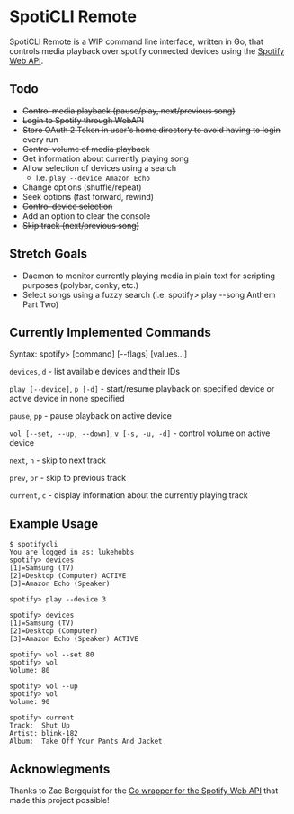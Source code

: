 # SpotiCLI Remote

SpotiCLI Remote is a WIP command line interface, written in Go, that controls media playback over spotify connected devices using the [Spotify Web API](https://api.spotify.com).

## Todo

- ~~Control media playback (pause/play, next/previous song)~~
- ~~Login to Spotify through WebAPI~~
- ~~Store OAuth 2 Token in user's home directory to avoid having to login every run~~
- ~~Control volume of media playback~~
- Get information about currently playing song
- Allow selection of devices using a search
  - i.e. `play --device Amazon Echo`
- Change options (shuffle/repeat)
- Seek options (fast forward, rewind)
- ~~Control device selection~~
- Add an option to clear the console
- ~~Skip track (next/previous song)~~

## Stretch Goals

- Daemon to monitor currently playing media in plain text for scripting purposes (polybar, conky, etc.)
- Select songs using a fuzzy search (i.e. spotify> play --song Anthem Part Two)

## Currently Implemented Commands

Syntax: spotify> [command] [--flags] [values...]

`devices`, `d` - list available devices and their IDs

`play [--device]`, `p [-d]` - start/resume playback on specified device or active device in none specified

`pause`, `pp` - pause playback on active device

`vol [--set, --up, --down]`, `v [-s, -u, -d]` - control volume on active device

`next`, `n` - skip to next track

`prev`, `pr` - skip to previous track

`current`, `c` - display information about the currently playing track


## Example Usage

```
$ spotifycli
You are logged in as: lukehobbs
spotify> devices
[1]=Samsung (TV)
[2]=Desktop (Computer) ACTIVE
[3]=Amazon Echo (Speaker)

spotify> play --device 3

spotify> devices
[1]=Samsung (TV)
[2]=Desktop (Computer)
[3]=Amazon Echo (Speaker) ACTIVE

spotify> vol --set 80
spotify> vol
Volume: 80

spotify> vol --up
spotify> vol
Volume: 90

spotify> current
Track:  Shut Up
Artist:	blink-182
Album:	Take Off Your Pants And Jacket
```


## Acknowlegments

Thanks to Zac Bergquist for the [Go wrapper for the Spotify Web API](https://github.com/zmb3/spotify) that made this project possible!
